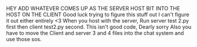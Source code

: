 HEY ADD WHATEVER COMES UP AS THE SERVER HOST BIT INTO THE HOST ON THE CLIENT
Good luck trying to figure this stuff out I can't figure it out either entirely <3
When you host with the server, Run server test 2.py first then client test2.py second. This isn't good code, Dearly sorry
Also you have to move the Client and server 3 and 4 files into the chat system and use those sos.
